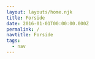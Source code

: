 ```yaml
---
layout: layouts/home.njk
title: Forside
date: 2016-01-01T00:00:00.000Z
permalink: /
navtitle: Forside
tags:
  - nav
---
```


